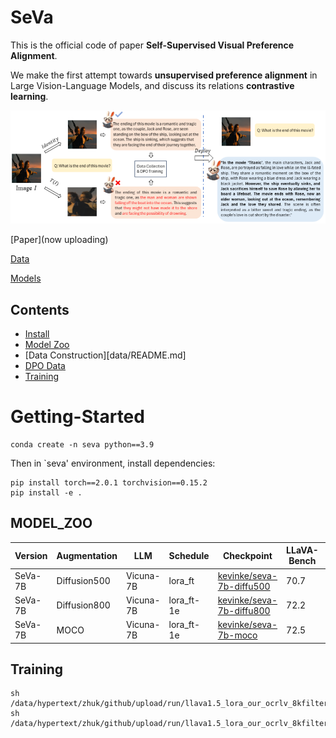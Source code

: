 # SeVa
This is the official code of paper **Self-Supervised Visual Preference Alignment**.

We make the first attempt towards **unsupervised preference alignment** in Large Vision-Language Models, and discuss its relations **contrastive learning**.

![method](seva/utils/method.png)

[Paper](now uploading) 

[Data](https://huggingface.co/kevinke/data/)

[Models](https://huggingface.co/kevinke/)



## Contents
- [Install](#Install)
- [Model Zoo](https://huggingface.co/kevinke/)
- [Data Construction][data/README.md]
- [DPO Data](https://huggingface.co/kevinke/data/)
- [Training](#Training)


# Getting-Started
```
conda create -n seva python==3.9
```
Then in `seva' environment, install dependencies:
```
pip install torch==2.0.1 torchvision==0.15.2
pip install -e .
```

## MODEL_ZOO
| Version | Augmentation | LLM | Schedule | Checkpoint | LLaVA-Bench | MM-Vet | MMB | MMB-CN | POPE| SEED | SHR (↓) | SQA | GQA |
|----------|------------|------|----------|------------|---|---|---|---|---|---|---|---|---|
| SeVa-7B | Diffusion500 | Vicuna-7B | lora_ft | [kevinke/seva-7b-diffu500](https://huggingface.co/kevinke/seva-7b-diffu500) | 70.7 | 35.5 | 64.7 | 58.8 | 86.8 | 65.8  | 32.7 | 67.4 | 61.1 |
| SeVa-7B | Diffusion800 | Vicuna-7B | lora_ft-1e | [kevinke/seva-7b-diffu800](https://huggingface.co/kevinke/seva-7b-diffu800) | 72.2 | 37.2 | 65.6 | 59.2 | 86.7 | 65.8 | 34.9 | 67.5 | 60.7 |
| SeVa-7B | MOCO        | Vicuna-7B | lora_ft-1e | [kevinke/seva-7b-moco](https://huggingface.co/kevinke/seva-7b-moco)      | 72.5 | 37.0 | 65.2 | 59.8 | 86.6 | 65.5 | 32.9 | 67.1 | 60.9| 
 


## Training
```
sh /data/hypertext/zhuk/github/upload/run/llava1.5_lora_our_ocrlv_8kfilter_diffu500_textvga_8kfilter_diffu500_r1024_a2048.sh
sh /data/hypertext/zhuk/github/upload/run/llava1.5_lora_our_ocrlv_8kfilter4k_diffu800_textvga_8kfilter6k_diffu800_r1024_a2048.sh
```

